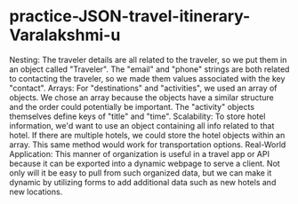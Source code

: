 # practice-JSON-travel-itinerary-Varalakshmi-u
Nesting: The traveler details are all related to the traveler, so we put them in an object called "Traveler". The "email" and "phone" strings are both related to contacting the traveler, so we made them values associated with the key "contact". Arrays: For "destinations" and "activities", we used an array of objects. We chose an array because the objects have a similar structure and the order could potentially be important. The "activity" objects themselves define keys of "title" and "time". Scalability: To store hotel information, we'd want to use an object containing all info related to that hotel. If there are multiple hotels, we could store the hotel objects within an array. This same method would work for transportation options. Real-World Application: This manner of organization is useful in a travel app or API because it can be exported into a dynamic webpage to serve a client. Not only will it be easy to pull from such organized data, but we can make it dynamic by utilizing forms to add additional data such as new hotels and new locations.